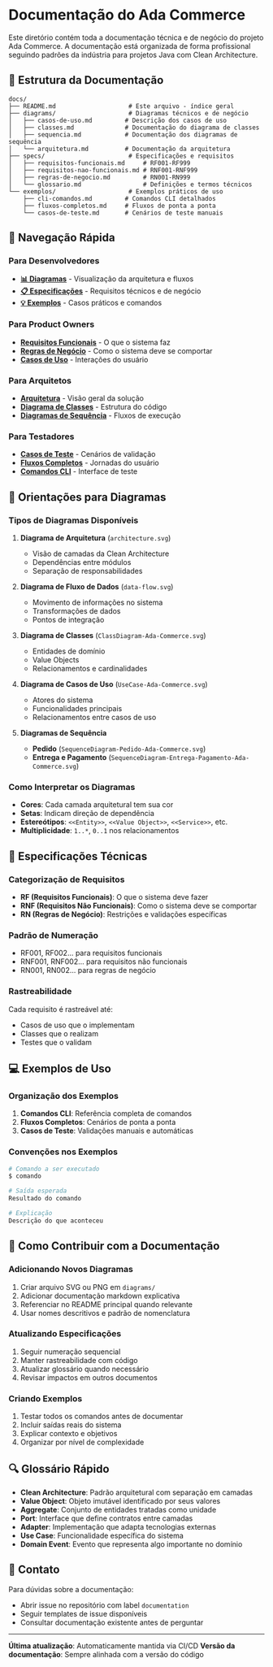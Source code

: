 # Documentação do Ada Commerce

Este diretório contém toda a documentação técnica e de negócio do projeto Ada Commerce. A documentação está organizada de forma profissional seguindo padrões da indústria para projetos Java com Clean Architecture.

## 📁 Estrutura da Documentação

```
docs/
├── README.md                    # Este arquivo - índice geral
├── diagrams/                    # Diagramas técnicos e de negócio
│   ├── casos-de-uso.md         # Descrição dos casos de uso
│   ├── classes.md              # Documentação do diagrama de classes
│   ├── sequencia.md            # Documentação dos diagramas de sequência
│   └── arquitetura.md          # Documentação da arquitetura
├── specs/                       # Especificações e requisitos
│   ├── requisitos-funcionais.md     # RF001-RF999
│   ├── requisitos-nao-funcionais.md # RNF001-RNF999  
│   ├── regras-de-negocio.md         # RN001-RN999
│   └── glossario.md                 # Definições e termos técnicos
└── exemplos/                    # Exemplos práticos de uso
    ├── cli-comandos.md         # Comandos CLI detalhados
    ├── fluxos-completos.md     # Fluxos de ponta a ponta
    └── casos-de-teste.md       # Cenários de teste manuais
```

## 🎯 Navegação Rápida

### Para Desenvolvedores
- **[📊 Diagramas](diagrams/)** - Visualização da arquitetura e fluxos
- **[📋 Especificações](specs/)** - Requisitos técnicos e de negócio
- **[💡 Exemplos](exemplos/)** - Casos práticos e comandos

### Para Product Owners
- **[Requisitos Funcionais](specs/requisitos-funcionais.md)** - O que o sistema faz
- **[Regras de Negócio](specs/regras-de-negocio.md)** - Como o sistema deve se comportar
- **[Casos de Uso](diagrams/casos-de-uso.md)** - Interações do usuário

### Para Arquitetos
- **[Arquitetura](diagrams/arquitetura.md)** - Visão geral da solução
- **[Diagrama de Classes](diagrams/classes.md)** - Estrutura do código
- **[Diagramas de Sequência](diagrams/sequencia.md)** - Fluxos de execução

### Para Testadores
- **[Casos de Teste](exemplos/casos-de-teste.md)** - Cenários de validação
- **[Fluxos Completos](exemplos/fluxos-completos.md)** - Jornadas do usuário
- **[Comandos CLI](exemplos/cli-comandos.md)** - Interface de teste

## 📐 Orientações para Diagramas

### Tipos de Diagramas Disponíveis

1. **Diagrama de Arquitetura** (`architecture.svg`)
   - Visão de camadas da Clean Architecture
   - Dependências entre módulos
   - Separação de responsabilidades

2. **Diagrama de Fluxo de Dados** (`data-flow.svg`)
   - Movimento de informações no sistema
   - Transformações de dados
   - Pontos de integração

3. **Diagrama de Classes** (`ClassDiagram-Ada-Commerce.svg`)
   - Entidades de domínio
   - Value Objects
   - Relacionamentos e cardinalidades

4. **Diagrama de Casos de Uso** (`UseCase-Ada-Commerce.svg`)
   - Atores do sistema
   - Funcionalidades principais
   - Relacionamentos entre casos de uso

5. **Diagramas de Sequência**
   - **Pedido** (`SequenceDiagram-Pedido-Ada-Commerce.svg`)
   - **Entrega e Pagamento** (`SequenceDiagram-Entrega-Pagamento-Ada-Commerce.svg`)

### Como Interpretar os Diagramas

- **Cores**: Cada camada arquitetural tem sua cor
- **Setas**: Indicam direção de dependência
- **Estereótipos**: `<<Entity>>`, `<<Value Object>>`, `<<Service>>`, etc.
- **Multiplicidade**: `1..*`, `0..1` nos relacionamentos

## 📝 Especificações Técnicas

### Categorização de Requisitos

- **RF (Requisitos Funcionais)**: O que o sistema deve fazer
- **RNF (Requisitos Não Funcionais)**: Como o sistema deve se comportar
- **RN (Regras de Negócio)**: Restrições e validações específicas

### Padrão de Numeração
- RF001, RF002... para requisitos funcionais
- RNF001, RNF002... para requisitos não funcionais  
- RN001, RN002... para regras de negócio

### Rastreabilidade
Cada requisito é rastreável até:
- Casos de uso que o implementam
- Classes que o realizam
- Testes que o validam

## 💻 Exemplos de Uso

### Organização dos Exemplos

1. **Comandos CLI**: Referência completa de comandos
2. **Fluxos Completos**: Cenários de ponta a ponta
3. **Casos de Teste**: Validações manuais e automáticas

### Convenções nos Exemplos

```bash
# Comando a ser executado
$ comando

# Saída esperada
Resultado do comando

# Explicação
Descrição do que aconteceu
```

## 🤝 Como Contribuir com a Documentação

### Adicionando Novos Diagramas

1. Criar arquivo SVG ou PNG em `diagrams/`
2. Adicionar documentação markdown explicativa
3. Referenciar no README principal quando relevante
4. Usar nomes descritivos e padrão de nomenclatura

### Atualizando Especificações

1. Seguir numeração sequencial
2. Manter rastreabilidade com código
3. Atualizar glossário quando necessário
4. Revisar impactos em outros documentos

### Criando Exemplos

1. Testar todos os comandos antes de documentar
2. Incluir saídas reais do sistema
3. Explicar contexto e objetivos
4. Organizar por nível de complexidade

## 🔍 Glossário Rápido

- **Clean Architecture**: Padrão arquitetural com separação em camadas
- **Value Object**: Objeto imutável identificado por seus valores
- **Aggregate**: Conjunto de entidades tratadas como unidade
- **Port**: Interface que define contratos entre camadas
- **Adapter**: Implementação que adapta tecnologias externas
- **Use Case**: Funcionalidade específica do sistema
- **Domain Event**: Evento que representa algo importante no domínio

## 📧 Contato

Para dúvidas sobre a documentação:
- Abrir issue no repositório com label `documentation`
- Seguir templates de issue disponíveis
- Consultar documentação existente antes de perguntar

---

**Última atualização**: Automaticamente mantida via CI/CD
**Versão da documentação**: Sempre alinhada com a versão do código